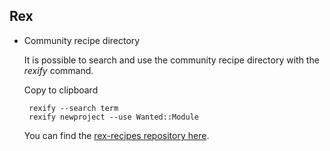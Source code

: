 Rex
---

-   Community recipe directory

    It is possible to search and use the community recipe directory with the *rexify* command.

    Copy to clipboard

         rexify --search term
         rexify newproject --use Wanted::Module

    You can find the [rex-recipes repository here](https://github.com/RexOps/rex-recipes).


